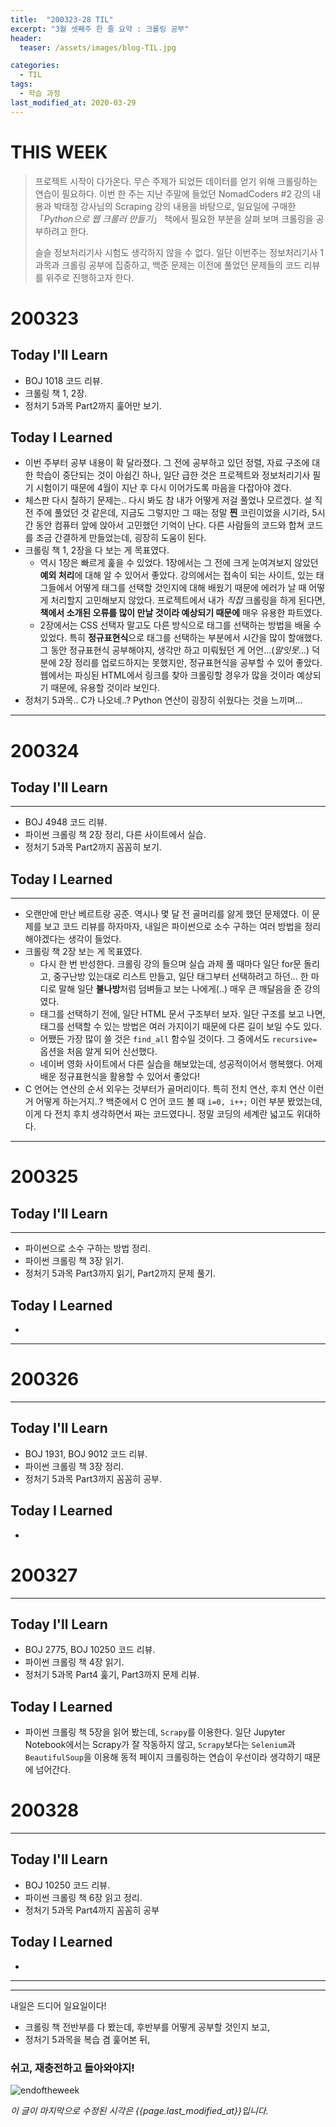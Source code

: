 ```yaml
---
title:  "200323-28 TIL"
excerpt: "3월 셋째주 한 줄 요약 : 크롤링 공부"
header:
  teaser: /assets/images/blog-TIL.jpg

categories:
  - TIL
tags:
  - 학습 과정
last_modified_at: 2020-03-29
---
```










# THIS WEEK 

>  프로젝트 시작이 다가온다. 무슨 주제가 되었든 데이터를 얻기 위해 크롤링하는 연습이 필요하다. 이번 한 주는 지난 주말에 들었던 NomadCoders #2 강의 내용과 박태정 강사님의 Scraping 강의 내용을 바탕으로, 일요일에 구매한 「*Python으로 웹 크롤러 만들기*」 책에서 필요한 부분을 살펴 보며 크롤링을 공부하려고 한다.
>
>  슬슬 정보처리기사 시험도 생각하지 않을 수 없다. 일단 이번주는 정보처리기사 1과목과 크롤링 공부에 집중하고, 백준 문제는 이전에 풀었던 문제들의 코드 리뷰를 위주로 진행하고자 한다.







# 200323



## Today I'll Learn

* BOJ 1018 코드 리뷰.
* 크롤링 책 1, 2장.
* 정처기 5과목 Part2까지 훑어만 보기.



## Today I Learned

* 이번 주부터 공부 내용이 확 달라졌다. 그 전에 공부하고 있던 정렬, 자료 구조에 대한 학습이 중단되는 것이 아쉽긴 하나, 일단 급한 것은 프로젝트와 정보처리기사 필기 시험이기 때문에 4월이 지난 후 다시 이어가도록 마음을 다잡아야 겠다.
* 체스판 다시 칠하기 문제는.. 다시 봐도 참 내가 어떻게 저걸 풀었나 모르겠다. 설 직전 주에 풀었던 것 같은데, 지금도 그렇지만 그 때는 정말 **찐** 코린이었을 시기라, 5시간 동안 컴퓨터 앞에 앉아서 고민했던 기억이 난다. 다른 사람들의 코드와 합쳐 코드를 조금 간결하게 만들었는데, 굉장히 도움이 된다.
* 크롤링 책 1, 2장을 다 보는 게 목표였다.
  * 역시 1장은 빠르게 훑을 수 있었다. 1장에서는 그 전에 크게 눈여겨보지 않았던 **예외 처리**에 대해 알 수 있어서 좋았다. 강의에서는 접속이 되는 사이트, 있는 태그들에서 어떻게 태그를 선택할 것인지에 대해 배웠기 때문에 에러가 날 때 어떻게 처리할지 고민해보지 않았다. 프로젝트에서 내가 *직접* 크롤링을 하게 된다면, **책에서 소개된 오류를 많이 만날 것이라 예상되기 때문에** 매우 유용한 파트였다.
  * 2장에서는 CSS 선택자 말고도 다른 방식으로 태그를 선택하는 방법을 배울 수 있었다. 특히 **정규표현식**으로 태그를 선택하는 부분에서 시간을 많이 할애했다. 그 동안 정규표현식 공부해야지, 생각만 하고 미뤄뒀던 게 어언...(*말잇못*...) 덕분에 2장 정리를 업로드하지는 못했지만, 정규표현식을 공부할 수 있어 좋았다. 웹에서는 파싱된 HTML에서 링크를 찾아 크롤링할 경우가 많을 것이라 예상되기 때문에, 유용할 것이라 보인다.
* 정처기 5과목.. C가 나오네..? Python 연산이 굉장히 쉬웠다는 것을 느끼며... 



---



# 200324



## Today I'll Learn

---

* BOJ 4948 코드 리뷰.
* 파이썬 크롤링 책 2장 정리, 다른 사이트에서 실습.
* 정처기 5과목 Part2까지 꼼꼼히 보기.



## Today I Learned

---

* 오랜만에 만난 베르트랑 공준. 역시나 몇 달 전 골머리를 앓게 했던 문제였다. 이 문제를 보고 코드 리뷰를 하자마자, 내일은 파이썬으로 소수 구하는 여러 방법을 정리해야겠다는 생각이 들었다.
* 크롤링 책 2장 보는 게 목표였다.
  * 다시 한 번 반성한다. 크롤링 강의 들으며 실습 과제 풀 때마다 일단 for문 돌리고, 중구난방 있는대로 리스트 만들고, 일단 태그부터 선택하려고 하던... 한 마디로 말해 일단 **불나방**처럼 덤벼들고 보는 나에게(..) 매우 큰 깨달음을 준 강의였다.
  * 태그를 선택하기 전에, 일단 HTML 문서 구조부터 보자. 일단 구조를 보고 나면, 태그를 선택할 수 있는 방법은 여러 가지이기 때문에 다른 길이 보일 수도 있다.
  * 어쨌든 가장 많이 쓸 것은 `find_all` 함수일 것이다. 그 중에서도 `recursive=` 옵션을 처음 알게 되어 신선했다.
  * 네이버 영화 사이트에서 다른 실습을 해보았는데, 성공적이어서 행복했다. 어제 배운 정규표현식을 활용할 수 있어서 좋았다!
* C 언어는 연산의 순서 외우는 것부터가 골머리이다. 특히 전치 연산, 후치 연산 이런 거 어떻게 하는거지..? 백준에서 C 언어 코드 볼 때 `i=0, i++;` 이런 부분 봤었는데, 이게 다 전치 후치 생각하면서 짜는 코드였다니. 정말 코딩의 세계란 넓고도 위대하다.



-----

# 200325



## Today I'll Learn

---

* 파이썬으로 소수 구하는 방법 정리.
* 파이썬 크롤링 책 3장 읽기.
* 정처기 5과목 Part3까지 읽기, Part2까지 문제 풀기.



## Today I Learned

* 



---

# 200326

---

## Today I'll Learn

* BOJ 1931, BOJ 9012 코드 리뷰.
* 파이썬 크롤링 책 3장 정리.
* 정처기 5과목 Part3까지 꼼꼼히 공부.



## Today I Learned

* 







# 200327

---

## Today I'll Learn

* BOJ 2775, BOJ 10250 코드 리뷰.
* 파이썬 크롤링 책 4장 읽기.
* 정처기 5과목 Part4 훑기, Part3까지 문제 리뷰.



## Today I Learned

* 파이썬 크롤링 책 5장을 읽어 봤는데, `Scrapy`를 이용한다. 일단 Jupyter Notebook에서는 Scrapy가 잘 작동하지 않고, `Scrapy`보다는 `Selenium`과`BeautifulSoup`을 이용해 동적 페이지 크롤링하는 연습이 우선이라 생각하기 때문에 넘어간다.





# 200328

---

## Today I'll Learn

* BOJ 10250 코드 리뷰.
* 파이썬 크롤링 책 6장 읽고 정리.
* 정처기 5과목 Part4까지 꼼꼼히 공부



## Today I Learned

* 







---

---

내일은 드디어 일요일이다! 

* 크롤링 책 전반부를 다 봤는데, 후반부를 어떻게 공부할 것인지 보고, 
* 정처기 5과목을 복습 겸 훑어본 뒤,



### 쉬고, 재충전하고 돌아와야지!



![endoftheweek]({{site.url}}/assets/images/endoftheweek.jpg)





*이 글이 마지막으로 수정된 시각은 {{page.last_modified_at}}입니다.*
